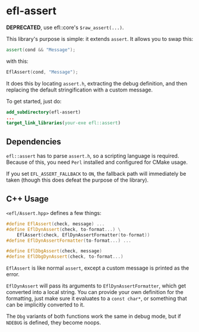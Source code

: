 # efl-assert

**DEPRECATED**, use efl::core's ``$raw_assert(...)``.

This library's purpose is simple: it extends ``assert``.
It allows you to swap this:

```cpp
assert(cond && "Message");
```

with this:

```cpp
EflAssert(cond, "Message");
```

It does this by locating ``assert.h``, extracting the debug definition,
and then replacing the default stringification with a custom message.

To get started, just do:

```cmake
add_subdirectory(efl-assert)
...
target_link_libraries(your-exe efl::assert)
```

## Dependencies

``efl::assert`` has to parse ``assert.h``, so a scripting language is required.
Because of this, you need ``Perl`` installed and configured for CMake usage.

If you set ``EFL_ASSERT_FALLBACK`` to ``ON``, the fallback path
will immediately be taken (though this does defeat the purpose of the library).

## C++ Usage

``<efl/Assert.hpp>`` defines a few things:

```cpp
#define EflAssert(check, message) ...
#define EflDynAssert(check, to-format...) \
    EflAssert(check, EflDynAssertFormatter(to-format))
#define EflDynAssertFormatter(to-format...) ...

#define EflDbgAssert(check, message)
#define EflDbgDynAssert(check, to-format...)
```

``EflAssert`` is like normal ``assert``, except a custom message
is printed as the error.

``EflDynAssert`` will pass its arguments to ``EflDynAssertFormatter``,
which get converted into a local string. You can provide your own
definition for the formatting, just make sure it evaluates to a
``const char*``, or something that can be implicitly converted to it.

The ``Dbg`` variants of both functions work the same in debug mode,
but if ``NDEBUG`` is defined, they become noops.
